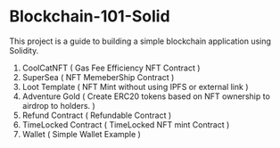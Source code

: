 # Blockchain-101-Solid

This project is a guide to building a simple blockchain application using Solidity.

1. CoolCatNFT ( Gas Fee Efficiency NFT Contract )
2. SuperSea ( NFT MemeberShip Contract )
3. Loot Template ( NFT Mint without using IPFS or external link )
4. Adventure Gold ( Create ERC20 tokens based on NFT ownership to airdrop to holders. )
5. Refund Contract ( Refundable Contract )
6. TimeLocked Contract ( TimeLocked NFT mint Contract )
7. Wallet ( Simple Wallet Example )
